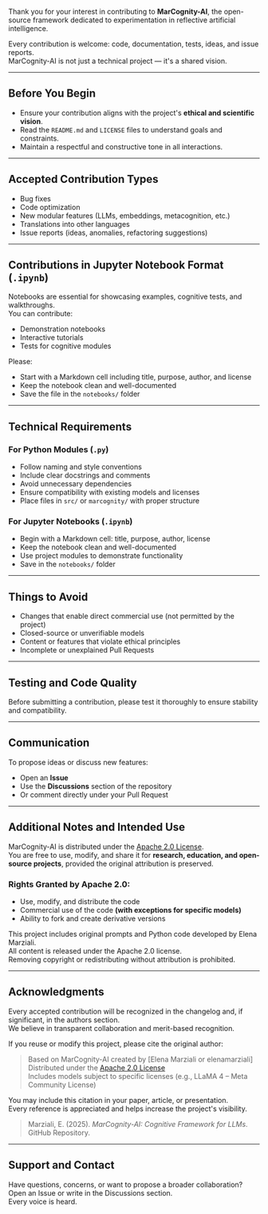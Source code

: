 Thank you for your interest in contributing to **MarCognity-AI**, the open-source framework dedicated to experimentation in reflective artificial intelligence.

Every contribution is welcome: code, documentation, tests, ideas, and issue reports.  
MarCognity-AI is not just a technical project — it's a shared vision.

---

## Before You Begin

- Ensure your contribution aligns with the project's **ethical and scientific vision**.
- Read the `README.md` and `LICENSE` files to understand goals and constraints.
- Maintain a respectful and constructive tone in all interactions.

---

## Accepted Contribution Types

- Bug fixes  
- Code optimization  
- New modular features (LLMs, embeddings, metacognition, etc.)  
- Translations into other languages  
- Issue reports (ideas, anomalies, refactoring suggestions)

---

## Contributions in Jupyter Notebook Format (`.ipynb`)

Notebooks are essential for showcasing examples, cognitive tests, and walkthroughs.  
You can contribute:

- Demonstration notebooks  
- Interactive tutorials  
- Tests for cognitive modules

Please:

- Start with a Markdown cell including title, purpose, author, and license  
- Keep the notebook clean and well-documented  
- Save the file in the `notebooks/` folder

---

## Technical Requirements

### For Python Modules (`.py`)
- Follow naming and style conventions  
- Include clear docstrings and comments  
- Avoid unnecessary dependencies  
- Ensure compatibility with existing models and licenses  
- Place files in `src/` or `marcognity/` with proper structure

### For Jupyter Notebooks (`.ipynb`)
- Begin with a Markdown cell: title, purpose, author, license  
- Keep the notebook clean and well-documented  
- Use project modules to demonstrate functionality  
- Save in the `notebooks/` folder

---

## Things to Avoid

- Changes that enable direct commercial use (not permitted by the project)  
- Closed-source or unverifiable models  
- Content or features that violate ethical principles  
- Incomplete or unexplained Pull Requests

---

## Testing and Code Quality

Before submitting a contribution, please test it thoroughly to ensure stability and compatibility.

---

## Communication

To propose ideas or discuss new features:

- Open an **Issue**  
- Use the **Discussions** section of the repository  
- Or comment directly under your Pull Request

---

## Additional Notes and Intended Use

MarCognity-AI is distributed under the [Apache 2.0 License](https://www.apache.org/licenses/LICENSE-2.0).  
You are free to use, modify, and share it for **research, education, and open-source projects**, provided the original attribution is preserved.

### Rights Granted by Apache 2.0:
- Use, modify, and distribute the code  
- Commercial use of the code **(with exceptions for specific models)**  
- Ability to fork and create derivative versions

This project includes original prompts and Python code developed by Elena Marziali.  
All content is released under the Apache 2.0 license.  
Removing copyright or redistributing without attribution is prohibited.

---

## Acknowledgments

Every accepted contribution will be recognized in the changelog and, if significant, in the authors section.  
We believe in transparent collaboration and merit-based recognition.

If you reuse or modify this project, please cite the original author:

> Based on MarCognity-AI created by [Elena Marziali or elenamarziali]  
> Distributed under the [Apache 2.0 License](https://www.apache.org/licenses/LICENSE-2.0)  
> Includes models subject to specific licenses (e.g., LLaMA 4 – Meta Community License)

You may include this citation in your paper, article, or presentation.  
Every reference is appreciated and helps increase the project's visibility.

> Marziali, E. (2025). *MarCognity-AI: Cognitive Framework for LLMs*. GitHub Repository. 

---

## Support and Contact

Have questions, concerns, or want to propose a broader collaboration?  
Open an Issue or write in the Discussions section.  
Every voice is heard.



